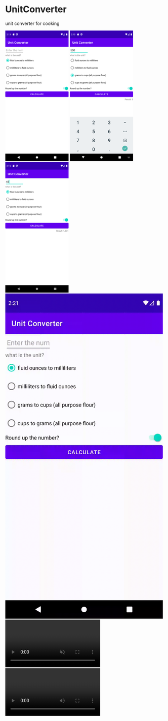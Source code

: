 # UnitConverter
unit converter for cooking

<img src = "Screenshot_1624364001.png" width="200">
<img src = "Screenshot_1624364032.png" width="200">
<img src = "Screenshot_1624364105.png" width="200">
<img src="unitConverter.gif">

<video autoplay loop muted playsinline>
    <source src="unitConverter.webm" type="video/webm">
    <source src="unitConverter.mp4" type="video/mp4">
    Your browser does not support HTML5 video.       
    <a href="unitConverter.gif">Click here to view original GIF</a>
</video>

<video>
    <source src="unitConverter.webm" type="video/webm">
    <source src="unitConverter.mp4" type="video/mp4">
    <img src="unitConverter.gif">
</video>
